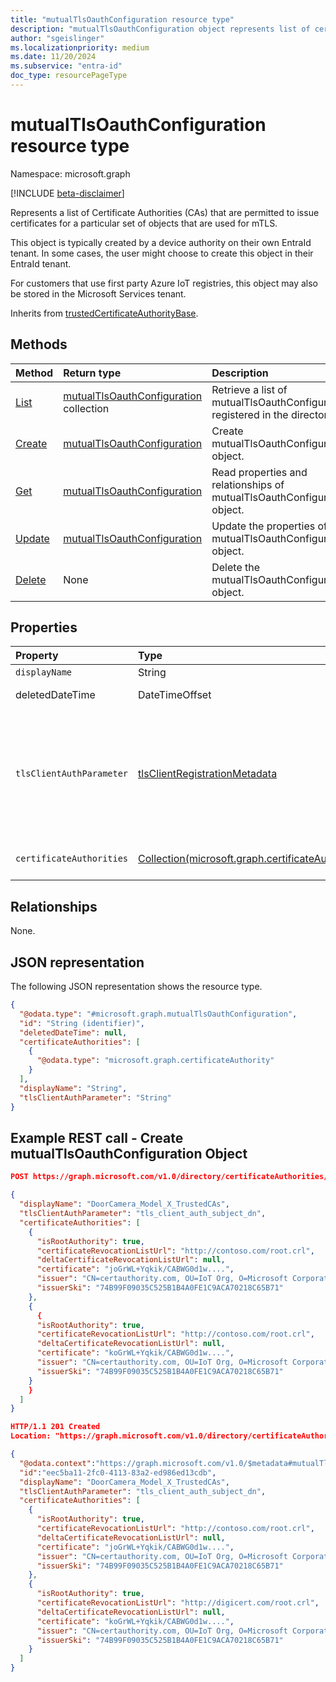 ```yaml
---
title: "mutualTlsOauthConfiguration resource type"
description: "mutualTlsOauthConfiguration object represents list of certificate authorities used for mTls Auth for device objects."
author: "sgeislinger"
ms.localizationpriority: medium
ms.date: 11/20/2024
ms.subservice: "entra-id"
doc_type: resourcePageType
---
```


# mutualTlsOauthConfiguration resource type

Namespace: microsoft.graph

[!INCLUDE [beta-disclaimer](../../includes/beta-disclaimer.md)]

Represents a list of Certificate Authorities (CAs) that are permitted to issue certificates for a particular set of objects that are used for mTLS.

This object is typically created by a device authority on their own EntraId tenant. In some cases, the user might choose to create this object in their EntraId tenant.

For customers that use first party Azure IoT registries, this object may also be stored in the Microsoft Services tenant.

Inherits from [trustedCertificateAuthorityBase](../resources/trustedcertificateauthoritybase.md).

## Methods
|Method|Return type|Description|
|:---|:---|:---|
|[List](../api/certificateauthoritypath-list-mutualtlsoauthconfigurations.md) |[mutualTlsOauthConfiguration](mutualtlsoauthconfiguration.md) collection| Retrieve a list of mutualTlsOauthConfiguration registered in the directory. |
|[Create](../api/certificateauthoritypath-post-mutualtlsoauthconfigurations.md) | [mutualTlsOauthConfiguration](mutualtlsoauthconfiguration.md) | Create mutualTlsOauthConfiguration object. |
|[Get](../api/mutualtlsoauthconfiguration-get.md)| [mutualTlsOauthConfiguration](mutualtlsoauthconfiguration.md) | Read properties and relationships of mutualTlsOauthConfiguration object.|
|[Update](../api/mutualtlsoauthconfiguration-update.md) | [mutualTlsOauthConfiguration](mutualtlsoauthconfiguration.md)  | Update the properties of the mutualTlsOauthConfiguration object.  |
|[Delete](../api/certificateauthoritypath-delete-mutualtlsoauthconfigurations.md) | None |Delete the mutualTlsOauthConfiguration object.|

## Properties
|Property|Type|Description|
|:---|:---|:---|
|`displayName`|String|Friendly name|
|deletedDateTime|DateTimeOffset|Inherited from [directoryObject](../resources/directoryobject.md).|
|`tlsClientAuthParameter`|[tlsClientRegistrationMetadata](../resources/enums.md#tlsclientregistrationmetadata-values) | Specifies which field in the certificate contains the subject ID. The possible values are: `tls_client_auth_subject_dn`, `tls_client_auth_san_dns`, `tls_client_auth_san_uri`, `tls_client_auth_san_ip`, `tls_client_auth_san_email`, `unknownFutureValue`.|
|`certificateAuthorities`|[Collection(microsoft.graph.certificateAuthority)](../resources/certificateauthority.md) | Multi-value property representing a list of trusted certificate authorities. |

## Relationships
None.

## JSON representation
The following JSON representation shows the resource type.
<!-- {
  "blockType": "resource",
  "keyProperty": "id",
  "@odata.type": "microsoft.graph.mutualTlsOauthConfiguration",
  "baseType": "microsoft.graph.trustedCertificateAuthorityBase",
  "openType": false
}
-->
``` json
{
  "@odata.type": "#microsoft.graph.mutualTlsOauthConfiguration",
  "id": "String (identifier)",
  "deletedDateTime": null,
  "certificateAuthorities": [
    {
      "@odata.type": "microsoft.graph.certificateAuthority"
    }
  ],
  "displayName": "String",
  "tlsClientAuthParameter": "String"
}
```

## Example REST call - Create mutualTlsOauthConfiguration Object

```json
POST https://graph.microsoft.com/v1.0/directory/certificateAuthorities/mutualTlsOauthConfigurations

{
  "displayName": "DoorCamera_Model_X_TrustedCAs",
  "tlsClientAuthParameter": "tls_client_auth_subject_dn",
  "certificateAuthorities": [
    {
      "isRootAuthority": true,
      "certificateRevocationListUrl": "http://contoso.com/root.crl",
      "deltaCertificateRevocationListUrl": null,
      "certificate": "joGrWL+Yqkik/CABWG0d1w....",
      "issuer": "CN=certauthority.com, OU=IoT Org, O=Microsoft Corporation, L=Redmond, S=WA, C=US",
      "issuerSki": "74B99F09035C525B1B4A0FE1C9ACA70218C65B71"
    },
    {
      {
      "isRootAuthority": true,
      "certificateRevocationListUrl": "http://contoso.com/root.crl",
      "deltaCertificateRevocationListUrl": null,
      "certificate": "koGrWL+Yqkik/CABWG0d1w....",
      "issuer": "CN=certauthority.com, OU=IoT Org, O=Microsoft Corporation, L=Redmond, S=WA, C=US",
      "issuerSki": "74B99F09035C525B1B4A0FE1C9ACA70218C65B71"
    }
    }
  ]
}

HTTP/1.1 201 Created
Location: "https://graph.microsoft.com/v1.0/directory/certificateAuthorities/mutualTlsOauthConfigurations/eec5ba11-2fc0-4113-83a2-ed986ed13cdb"

{
  "@odata.context":"https://graph.microsoft.com/v1.0/$metadata#mutualTlsOauthConfigurations",
  "id":"eec5ba11-2fc0-4113-83a2-ed986ed13cdb",
  "displayName": "DoorCamera_Model_X_TrustedCAs",
  "tlsClientAuthParameter": "tls_client_auth_subject_dn",
  "certificateAuthorities": [
    {
      "isRootAuthority": true,
      "certificateRevocationListUrl": "http://contoso.com/root.crl",
      "deltaCertificateRevocationListUrl": null,
      "certificate": "joGrWL+Yqkik/CABWG0d1w....",
      "issuer": "CN=certauthority.com, OU=IoT Org, O=Microsoft Corporation, L=Redmond, S=WA, C=US",
      "issuerSki": "74B99F09035C525B1B4A0FE1C9ACA70218C65B71"
    },
    {
      "isRootAuthority": true,
      "certificateRevocationListUrl": "http://digicert.com/root.crl",
      "deltaCertificateRevocationListUrl": null,
      "certificate": "koGrWL+Yqkik/CABWG0d1w....",
      "issuer": "CN=certauthority.com, OU=IoT Org, O=Microsoft Corporation, L=Redmond, S=WA, C=US",
      "issuerSki": "74B99F09035C525B1B4A0FE1C9ACA70218C65B71"
    }
  ]
}
```
